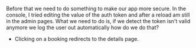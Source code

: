Before that we need to do something to make our app more secure. In the console, I tried editing the value of the auth token and after a reload am still in the admin pages. What we need to do is, if we detect the token isn't valid anymore we log the user out automatically how do we do that?

- Clicking on a booking redirects to the details page.